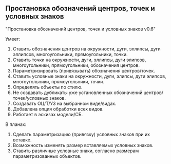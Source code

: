 ## Простановка обозначений центров, точек и условных знаков

"Простановка обозначений центров, точек и условных знаков v0.6"

Умеет:
1. Ставить обозначения центров на окружности, дуги, эллипсы, дуги эллипсов, многоугольники, прямоугольники, точки.
2. Ставить точки на окружности, дуги, эллипсы, дуги элипсов, многоугольники, прямоугольники, обозначения центров.
3. Параметризировать (привязывать) обозначения центров/точек.
4. Ставить условные знаки на окружности, дуги, элипсы, дуги элипсов, многоугольники, прямоугольники, точки.
5. Определять объекты по стилю.
6. Не создавать дубликаты уже установленных обозначений центров/точек/условных знаков.
7. Создавать ОЦ/Т/УЗ на выбранном виде/видах.
8. Добавлена опция обработки всех видов.
9. Работает в эскизах модели/СБ.

В планах:
1. Сделать параметризацию (привязку) условных знаков при их вставке.
2. Возможность изменять размер вставляемых условных знаков.
3. Ставить различные условные знаки, согласно размерам параметризованных объектов.